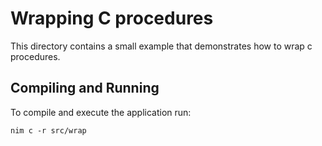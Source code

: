 # Wrapping C procedures

This directory contains a small example that demonstrates how to wrap c procedures.

## Compiling and Running

To compile and execute the application run:
```Shell
nim c -r src/wrap
```
